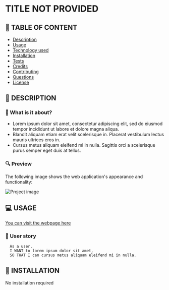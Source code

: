
# TITLE NOT PROVIDED

## 🚩 TABLE OF CONTENT
- [Description](#-description)
- [Usage](#-usage)
- [Technology used](#-technology-used)
- [Installation](#-installation)
- [Tests](#-tests)
- [Credits](#-credits)
- [Contributing](#-contributing)
- [Questions](#-questions)
- [License](#-license)


## 📖 DESCRIPTION  
### 🎯 What is it about?  

  - Lorem ipsum dolor sit amet, consectetur adipiscing elit, sed do eiusmod tempor incididunt ut labore et dolore magna aliqua. 
  - Blandit aliquam etiam erat velit scelerisque in. Placerat vestibulum lectus mauris ultrices eros in. 
  - Cursus metus aliquam eleifend mi in nulla. Sagittis orci a scelerisque purus semper eget duis at tellus.
   
### 🔍 Preview  
The following image shows the web application's appearance and functionality:

![Project image](https://picsum.photos/id/1/800/500)


## 💻 USAGE
[You can visit the webpage here](https://en.wikipedia.org/wiki/HTTP_404#Soft_404_errors)
### 💬 User story
```
  As a user,
  I WANT to lorem ipsum dolor sit amet,
  SO THAT I can cursus metus aliquam eleifend mi in nulla.
  ```


  ## 🚀 INSTALLATION
  No installation required
  

